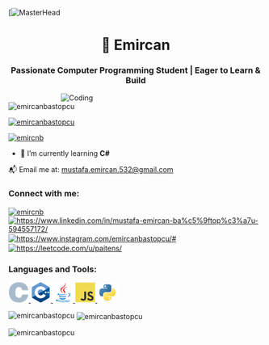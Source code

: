 [![MasterHead](https://i.pinimg.com/originals/eb/50/87/eb50875a68b04b0480fa929af2c7547c.gif)
<h1 align="center">🦁 Emircan</h1>
<h3 align="center">Passionate Computer Programming Student | Eager to Learn & Build</h3>
<img align="right" alt="Coding" width="400" src="https://i.gifer.com/4I9G.gif")

<p align="left"> <img src="https://komarev.com/ghpvc/?username=emircanbastopcu&label=Profile%20views&color=0e75b6&style=flat" alt="emircanbastopcu" /> </p>

<p align="left"> <a href="https://github.com/ryo-ma/github-profile-trophy"><img src="https://github-profile-trophy.vercel.app/?username=emircanbastopcu" alt="emircanbastopcu" /></a> </p>

<p align="left"> <a href="https://twitter.com/emircnb" target="blank"><img src="https://img.shields.io/twitter/follow/emircnb?logo=twitter&style=for-the-badge" alt="emircnb" /></a> </p>

- 🌱 I’m currently learning **C#**

📬 Email me at: [mustafa.emircan.532@gmail.com](mailto:mustafa.emircan.532@gmail.com)


<h3 align="left">Connect with me:</h3>
<p align="left">
<a href="https://twitter.com/emircnb" target="blank"><img align="center" src="https://raw.githubusercontent.com/rahuldkjain/github-profile-readme-generator/master/src/images/icons/Social/twitter.svg" alt="emircnb" height="30" width="40" /></a>
<a href="https://linkedin.com/in/https://www.linkedin.com/in/mustafa-emircan-ba%c5%9ftop%c3%a7u-594557172/" target="blank"><img align="center" src="https://raw.githubusercontent.com/rahuldkjain/github-profile-readme-generator/master/src/images/icons/Social/linked-in-alt.svg" alt="https://www.linkedin.com/in/mustafa-emircan-ba%c5%9ftop%c3%a7u-594557172/" height="30" width="40" /></a>
<a href="https://instagram.com/https://www.instagram.com/emircanbastopcu/#" target="blank"><img align="center" src="https://raw.githubusercontent.com/rahuldkjain/github-profile-readme-generator/master/src/images/icons/Social/instagram.svg" alt="https://www.instagram.com/emircanbastopcu/#" height="30" width="40" /></a>
<a href="https://www.leetcode.com/https://leetcode.com/u/paitens/" target="blank"><img align="center" src="https://raw.githubusercontent.com/rahuldkjain/github-profile-readme-generator/master/src/images/icons/Social/leet-code.svg" alt="https://leetcode.com/u/paitens/" height="30" width="40" /></a>
</p>

<h3 align="left">Languages and Tools:</h3>
<p align="left"> <a href="https://www.cprogramming.com/" target="_blank" rel="noreferrer"> <img src="https://raw.githubusercontent.com/devicons/devicon/master/icons/c/c-original.svg" alt="c" width="40" height="40"/> </a> <a href="https://www.w3schools.com/cpp/" target="_blank" rel="noreferrer"> <img src="https://raw.githubusercontent.com/devicons/devicon/master/icons/cplusplus/cplusplus-original.svg" alt="cplusplus" width="40" height="40"/> </a> <a href="https://www.java.com" target="_blank" rel="noreferrer"> <img src="https://raw.githubusercontent.com/devicons/devicon/master/icons/java/java-original.svg" alt="java" width="40" height="40"/> </a> <a href="https://developer.mozilla.org/en-US/docs/Web/JavaScript" target="_blank" rel="noreferrer"> <img src="https://raw.githubusercontent.com/devicons/devicon/master/icons/javascript/javascript-original.svg" alt="javascript" width="40" height="40"/> </a> <a href="https://www.python.org" target="_blank" rel="noreferrer"> <img src="https://raw.githubusercontent.com/devicons/devicon/master/icons/python/python-original.svg" alt="python" width="40" height="40"/> </a> </p>

<p><img align="left" src="https://github-readme-stats.vercel.app/api/top-langs?username=emircanbastopcu&show_icons=true&locale=en&layout=compact" alt="emircanbastopcu" /></p>

<p>&nbsp;<img align="center" src="https://github-readme-stats.vercel.app/api?username=emircanbastopcu&show_icons=true&locale=en" alt="emircanbastopcu" /></p>

<p><img align="center" src="https://github-readme-streak-stats.herokuapp.com/?user=emircanbastopcu&" alt="emircanbastopcu" /></p>
